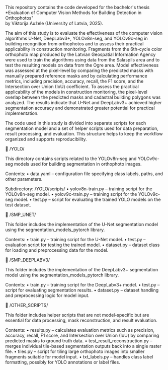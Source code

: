 
This repository contains the code developed for the bachelor's thesis  
*Evaluation of Computer Vision Methods for Building Detection in Orthophotos"  
by Viktorija Aužele (University of Latvia, 2025).


The aim of this study is to evaluate the effectiveness of the computer vision algorithms U-Net, DeepLabv3+, YOLOv8n-seg, and YOLOv9c-seg in building recognition from orthophotos and to assess their practical applicability in construction monitoring. Fragments from the 6th-cycle color orthophoto map produced by the Latvian Geospatial Information Agency were used to train the algorithms using data from the Salaspils area and to test the resulting models on data from the Ogre area. Model effectiveness was assessed at the pixel-level by comparing the predicted masks with manually prepared reference masks and by calculating performance metrics, including precision, accuracy, recall, the F1 score, and the Intersection over Union (IoU) coefficient. To assess the practical applicability of the models in construction monitoring, the pixel-level overlap between the predicted masks and cadastral building polygons was analyzed.
The results indicate that U-Net and DeepLabv3+ achieved higher segmentation accuracy and demonstrated greater potential for practical implementation.



The code used in this study is divided into separate scripts for each segmentation model and a set of helper scripts used for data preparation, result processing, and evaluation. This structure helps to keep the workflow organized and supports reproducibility.


📁 /YOLO/

This directory contains scripts related to the YOLOv8n-seg and YOLOv9c-seg models used for building segmentation in orthophoto images.

Contents:
	•	data.yaml – configuration file specifying class labels, paths, and other parameters.

Subdirectory: /YOLO/scripts/
	•	yolov8n-train.py – training script for the YOLOv8n-seg model.
	•	yolov9c-train.py – training script for the YOLOv9c-seg model.
	•	test.py – script for evaluating the trained YOLO models on the test dataset.



📂 /SMP_UNET/

This folder includes the implementation of the U-Net segmentation model using the segmentation_models_pytorch library.

Contents:
	•	train.py – training script for the U-Net model.
	•	test.py – evaluation script for testing the trained model.
	•	dataset.py – dataset class for loading and preprocessing data for the model.



📂 /SMP_DEEPLABV3/

This folder includes the implementation of the DeepLabv3+ segmentation model using the segmentation_models_pytorch library.

Contents:
	•	train.py – training script for the DeepLabv3+ model.
	•	test.py – script for evaluating segmentation results.
	•	dataset.py – dataset handling and preprocessing logic for model input.



📂 /OTHER_SCRIPTS/

This folder includes helper scripts that are not model-specific but are essential for data processing, mask reconstruction, and result evaluation.

Contents:
	•	results.py – calculates evaluation metrics such as precision, accuracy, recall, F1 score, and Intersection over Union (IoU) by comparing predicted masks to ground truth data.
	•	test_result_reconstruction.py – merges individual tile-based segmentation outputs back into a single raster file.
	•	tiles.py – script for tiling large orthophoto images into smaller fragments suitable for model input.
	•	txt_labels.py – handles class label formatting, possibly for YOLO annotations or label files.
